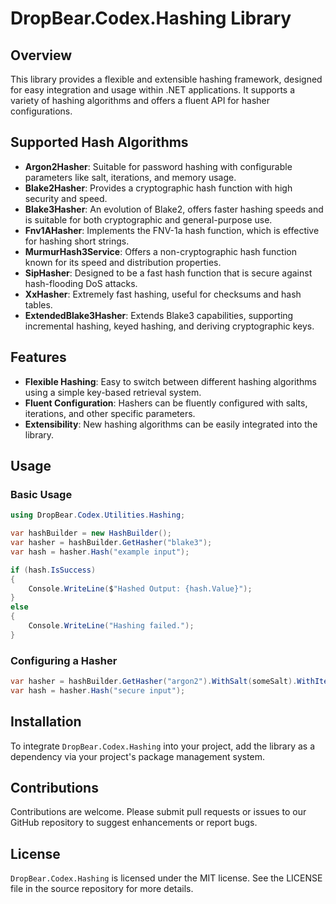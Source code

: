 # DropBear.Codex.Hashing Library

## Overview

This library provides a flexible and extensible hashing framework, designed for easy integration and usage within .NET
applications. It supports a variety of hashing algorithms and offers a fluent API for hasher configurations.

## Supported Hash Algorithms

- **Argon2Hasher**: Suitable for password hashing with configurable parameters like salt, iterations, and memory usage.
- **Blake2Hasher**: Provides a cryptographic hash function with high security and speed.
- **Blake3Hasher**: An evolution of Blake2, offers faster hashing speeds and is suitable for both cryptographic and
  general-purpose use.
- **Fnv1AHasher**: Implements the FNV-1a hash function, which is effective for hashing short strings.
- **MurmurHash3Service**: Offers a non-cryptographic hash function known for its speed and distribution properties.
- **SipHasher**: Designed to be a fast hash function that is secure against hash-flooding DoS attacks.
- **XxHasher**: Extremely fast hashing, useful for checksums and hash tables.
- **ExtendedBlake3Hasher**: Extends Blake3 capabilities, supporting incremental hashing, keyed hashing, and deriving
  cryptographic keys.

## Features

- **Flexible Hashing**: Easy to switch between different hashing algorithms using a simple key-based retrieval system.
- **Fluent Configuration**: Hashers can be fluently configured with salts, iterations, and other specific parameters.
- **Extensibility**: New hashing algorithms can be easily integrated into the library.

## Usage

### Basic Usage

```csharp
using DropBear.Codex.Utilities.Hashing;

var hashBuilder = new HashBuilder();
var hasher = hashBuilder.GetHasher("blake3");
var hash = hasher.Hash("example input");

if (hash.IsSuccess)
{
    Console.WriteLine($"Hashed Output: {hash.Value}");
}
else
{
    Console.WriteLine("Hashing failed.");
}
```

### Configuring a Hasher

```csharp
var hasher = hashBuilder.GetHasher("argon2").WithSalt(someSalt).WithIterations(10);
var hash = hasher.Hash("secure input");
```

## Installation

To integrate `DropBear.Codex.Hashing` into your project, add the library as a dependency via your project's package
management system.

## Contributions

Contributions are welcome. Please submit pull requests or issues to our GitHub repository to suggest enhancements or
report bugs.

## License

`DropBear.Codex.Hashing` is licensed under the MIT license. See the LICENSE file in the source repository for more
details.
